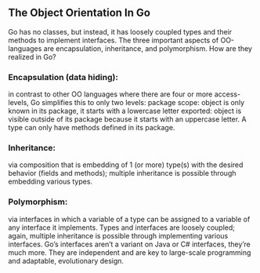 ## The Object Orientation In Go

Go has no classes, but instead, it has loosely coupled types and their methods to implement interfaces. The three important aspects of OO-languages are encapsulation, inheritance, and polymorphism. How are they realized in Go?

### Encapsulation (data hiding): 
in contrast to other OO languages where there are four or more access-levels, Go simplifies this to only two levels:
package scope: object is only known in its package, it starts with a lowercase letter
exported: object is visible outside of its package because it starts with an uppercase letter. A type can only have methods defined in its package.

### Inheritance: 
via composition that is embedding of 1 (or more) type(s) with the desired behavior (fields and methods); multiple inheritance is possible through embedding various types.

### Polymorphism: 
via interfaces in which a variable of a type can be assigned to a variable of any interface it implements. Types and interfaces are loosely coupled; again, multiple inheritance is possible through implementing various interfaces. Go’s interfaces aren’t a variant on Java or C# interfaces, they’re much more. They are independent and are key to large-scale programming and adaptable, evolutionary design.

